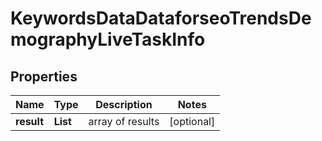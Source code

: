 # KeywordsDataDataforseoTrendsDemographyLiveTaskInfo


## Properties

| Name | Type | Description | Notes |
|------------ | ------------- | ------------- | -------------|
**result** | **List<KeywordsDataDataforseoTrendsDemographyLiveResultInfo>** | array of results |[optional]|